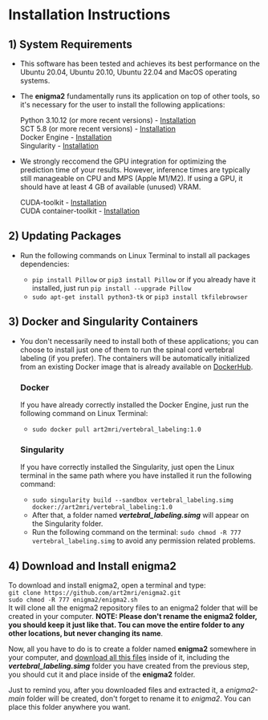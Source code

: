 # Installation Instructions

## 1) System Requirements  

- This software has been tested and achieves its best performance on the Ubuntu 20.04, Ubuntu 20.10, Ubuntu 22.04 and MacOS operating systems.

- The **enigma2** fundamentally runs its application on top of other tools, so it's necessary for the user to install the following applications:
  
  Python 3.10.12 (or more recent versions) - [Installation](https://www.python.org/downloads/)  
  SCT 5.8 (or more recent versions) - [Installation](https://spinalcordtoolbox.com/index.html)  
  Docker Engine - [Installation](https://docs.docker.com/engine/install/ubuntu/)  
  Singularity - [Installation](https://github.com/apptainer/singularity/blob/master/INSTALL.md)  

- We strongly reccomend the GPU integration for optimizing the prediction time of your results. However, inference times are typically still manageable on CPU and MPS (Apple M1/M2). If using a GPU, it should have at least 4 GB of available (unused) VRAM.    
  
  CUDA-toolkit - [Installation](https://developer.nvidia.com/cuda-toolkit-archive)  
  CUDA container-toolkit - [Installation](https://docs.nvidia.com/datacenter/cloud-native/container-toolkit/latest/install-guide.html)

## 2) Updating Packages  

- Run the following commands on Linux Terminal to install all packages dependencies:

  - `pip install Pillow` or `pip3 install Pillow` or if you already have it installed, just run `pip install --upgrade Pillow`
  - `sudo apt-get install python3-tk` or `pip3 install tkfilebrowser`

 
## 3) Docker and Singularity Containers  

- You don't necessarily need to install both of these applications; you can choose to install just one of them to run the spinal cord vertebral labeling (if you prefer). The containers will be automatically initialized from an existing Docker image that is already available on [DockerHub](https://hub.docker.com/repository/docker/art2mri/vertebral_labeling/general).

  ### Docker
  
  If you have already correctly installed the Docker Engine, just run the following command on Linux Terminal:
   - `sudo docker pull art2mri/vertebral_labeling:1.0`

  ### Singularity

  If you have correctly installed the Singularity, just open the Linux terminal in the same path where you have installed it run the following command:
  - `sudo singularity build --sandbox vertebral_labeling.simg docker://art2mri/vertebral_labeling:1.0`
  - After that, a folder named ***vertebral_labeling.simg*** will appear on the Singularity folder.
  - Run the following command on the terminal: `sudo chmod -R 777 vertebral_labeling.simg` to avoid any permission related problems.   
 
## 4) Download and Install enigma2  

To download and install enigma2, open a terminal and type:  
`git clone https://github.com/art2mri/enigma2.git`  
`sudo chmod -R 777 enigma2/enigma2.sh`  
It will clone all the enigma2 repository files to an enigma2 folder that will be created in your computer. **NOTE: Please don't rename the enigma2 folder, you should keep it just like that. Tou can move the entire folder to any other locations, but never changing its name**.  

Now, all you have to do is to create a folder named **enigma2** somewhere in your computer, and [download all this files](../../archive/main.zip) inside of it, including the ***vertebral_labeling.simg*** folder you have created from the previous step, you should cut it and place inside of the **enigma2** folder. 

Just to remind you, after you downloaded files and extracted it, a *enigma2-main* folder will be created, don't forget to rename it to *enigma2*. You can place this folder anywhere you want.

  
   
  

  

  

